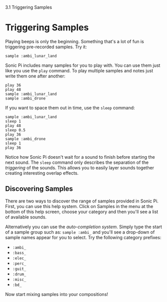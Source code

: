3.1 Triggering Samples

# Triggering Samples

Playing beeps is only the beginning. Something that's a lot of fun is
triggering pre-recorded samples. Try it:

```
sample :ambi_lunar_land
```

Sonic Pi includes many samples for you to play with. You can use them
just like you use the `play` command. To play multiple samples and notes
just write them one after another:

```
play 36
play 48
sample :ambi_lunar_land
sample :ambi_drone
```

If you want to space them out in time, use the `sleep` command:

```
sample :ambi_lunar_land
sleep 1
play 48
sleep 0.5
play 36
sample :ambi_drone
sleep 1
play 36
```

Notice how Sonic Pi doesn't wait for a sound to finish before starting
the next sound. The `sleep` command only describes the separation of the
*triggering* of the sounds. This allows you to easily layer sounds
together creating interesting overlap effects.


## Discovering Samples

There are two ways to discover the range of samples provided in Sonic
Pi. First, you can use this help system. Click on Samples in the menu at
the bottom of this help screen, choose your category and then you'll see
a list of available sounds.

Alternatively you can use the *auto-completion system*. Simply type the
start of a sample group such as: `sample :ambi_` and you'll see a
drop-down of sample names appear for you to select. Try the following
category prefixes:

* `:ambi_`
* `:bass_`
* `:elec_`
* `:perc_`
* `:guit_`
* `:drum_`
* `:misc_`
* `:bd_`

Now start mixing samples into your compositions!
